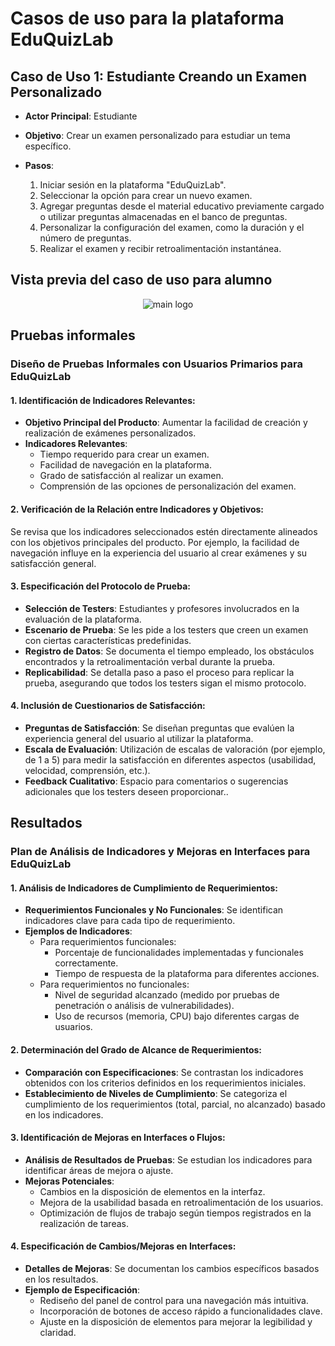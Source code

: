 # Casos de uso para la plataforma EduQuizLab

## Caso de Uso 1: Estudiante Creando un Examen Personalizado

* **Actor Principal**: Estudiante

* **Objetivo**: Crear un examen personalizado para estudiar un tema específico.

* **Pasos**:
   1. Iniciar sesión en la plataforma "EduQuizLab".
   2. Seleccionar la opción para crear un nuevo examen.
   3. Agregar preguntas desde el material educativo previamente cargado o utilizar preguntas almacenadas en el banco de preguntas.
   4. Personalizar la configuración del examen, como la duración y el número de preguntas.
   5. Realizar el examen y recibir retroalimentación instantánea.

## Vista previa del caso de uso para alumno

<p align="center">
  <img src="https://res.cloudinary.com/drxyoybae/image/upload/v1695855098/random/ldsnv3gaiisphvqwejvj.png" alt="main logo">
</p>

## Pruebas informales

### Diseño de Pruebas Informales con Usuarios Primarios para EduQuizLab

#### 1. Identificación de Indicadores Relevantes:

- **Objetivo Principal del Producto**: Aumentar la facilidad de creación y realización de exámenes personalizados.
- **Indicadores Relevantes**:
   - Tiempo requerido para crear un examen.
   - Facilidad de navegación en la plataforma.
   - Grado de satisfacción al realizar un examen.
   - Comprensión de las opciones de personalización del examen.

#### 2. Verificación de la Relación entre Indicadores y Objetivos:

Se revisa que los indicadores seleccionados estén directamente alineados con los objetivos principales del producto. Por ejemplo, la facilidad de navegación influye en la experiencia del usuario al crear exámenes y su satisfacción general.

#### 3. Especificación del Protocolo de Prueba:

- **Selección de Testers**: Estudiantes y profesores involucrados en la evaluación de la plataforma.
- **Escenario de Prueba**: Se les pide a los testers que creen un examen con ciertas características predefinidas.
- **Registro de Datos**: Se documenta el tiempo empleado, los obstáculos encontrados y la retroalimentación verbal durante la prueba.
- **Replicabilidad**: Se detalla paso a paso el proceso para replicar la prueba, asegurando que todos los testers sigan el mismo protocolo.

#### 4. Inclusión de Cuestionarios de Satisfacción:

- **Preguntas de Satisfacción**: Se diseñan preguntas que evalúen la experiencia general del usuario al utilizar la plataforma.
- **Escala de Evaluación**: Utilización de escalas de valoración (por ejemplo, de 1 a 5) para medir la satisfacción en diferentes aspectos (usabilidad, velocidad, comprensión, etc.).
- **Feedback Cualitativo**: Espacio para comentarios o sugerencias adicionales que los testers deseen proporcionar..

## Resultados

### Plan de Análisis de Indicadores y Mejoras en Interfaces para EduQuizLab

#### 1. Análisis de Indicadores de Cumplimiento de Requerimientos:

- **Requerimientos Funcionales y No Funcionales**: Se identifican indicadores clave para cada tipo de requerimiento.
- **Ejemplos de Indicadores**:
   - Para requerimientos funcionales:
     - Porcentaje de funcionalidades implementadas y funcionales correctamente.
     - Tiempo de respuesta de la plataforma para diferentes acciones.
   - Para requerimientos no funcionales:
     - Nivel de seguridad alcanzado (medido por pruebas de penetración o análisis de vulnerabilidades).
     - Uso de recursos (memoria, CPU) bajo diferentes cargas de usuarios.

#### 2. Determinación del Grado de Alcance de Requerimientos:

- **Comparación con Especificaciones**: Se contrastan los indicadores obtenidos con los criterios definidos en los requerimientos iniciales.
- **Establecimiento de Niveles de Cumplimiento**: Se categoriza el cumplimiento de los requerimientos (total, parcial, no alcanzado) basado en los indicadores.

#### 3. Identificación de Mejoras en Interfaces o Flujos:

- **Análisis de Resultados de Pruebas**: Se estudian los indicadores para identificar áreas de mejora o ajuste.
- **Mejoras Potenciales**:
   - Cambios en la disposición de elementos en la interfaz.
   - Mejora de la usabilidad basada en retroalimentación de los usuarios.
   - Optimización de flujos de trabajo según tiempos registrados en la realización de tareas.

#### 4. Especificación de Cambios/Mejoras en Interfaces:

- **Detalles de Mejoras**: Se documentan los cambios específicos basados en los resultados.
- **Ejemplo de Especificación**:
   - Rediseño del panel de control para una navegación más intuitiva.
   - Incorporación de botones de acceso rápido a funcionalidades clave.
   - Ajuste en la disposición de elementos para mejorar la legibilidad y claridad.